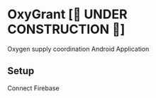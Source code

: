 # OxyGrant [🚧 UNDER CONSTRUCTION 🚧]
Oxygen supply coordination Android Application

## Setup
Connect Firebase
